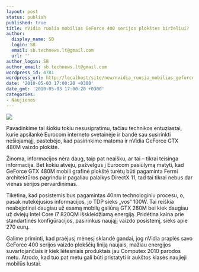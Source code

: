 ```yaml
---
layout: post
status: publish
published: true
title: nVidia ruošia mobilias GeForce 400 serijos plokštes birželiui?
author:
  display_name: SB
  login: SB
  email: sb.technews.lt@gmail.com
  url: ''
author_login: SB
author_email: sb.technews.lt@gmail.com
wordpress_id: 4781
wordpress_url: http://localhost/site/new/nvidia_ruosia_mobilias_geforce_400_serijos_plokstes_birzeliui/
date: '2010-05-03 17:00:20 +0300'
date_gmt: '2010-05-03 17:00:20 +0300'
categories:
- Naujienos
---
```

<div class="imgright"><img src="http://www.part.lt/img/56ee5b9d6d2e6fce1ee69ac278110e8d26.jpg"  /></div>
<p>Pavadinkime tai šiokiu tokiu nesusipratimu, tačiau technikos entuziastai, kurie apsilankė Eurocom interneto svetainėje ir bandė sau susirinkti nešiojamąjį, pastebėjo, kad pasirinkime matoma ir nVidia GeForce GTX 480M vaizdo plokštė.</p>
<p>Žinoma, informacijos nėra daug, taip pat neaišku, ar tai – tikrai teisinga informacija. Bet kokiu atveju, pažvelgus į Eurocom pasiūlymą matyti, kad GeForce GTX 480M mobili grafinė plokštė turėtų būti pagaminta Fermi architektūros pagrindu ir pagaliau palaikys DirectX 11, tad tai tikrai nebus dar vienas serijos pervardinimas.</p>
<p>Tikėtina, kad posistemis bus pagamintas 40nm technologiniu procesu, o, pasak nutekėjusios informacijos, jo TDP sieks „vos“ 100W. Tai reiškia neabejotinai daugiau už esamą mobilų galiūną GTX 280M bei kiek daugiau už dviejų Intel Core i7 820QM išskleidžiamą energiją. Pridėtina kaina prie standartinės konfigūracijos, pasirinkus naująjį vaizdo posistemį, sieks apie 270 eurų.</p>
<p>Galime priminti, kad praėjusį mėnesį sklandė gandai, jog nVidia praplės savo GeForce 400 serijos vaizdo plokščių liniją naujais, mažiau energijos suvartojančiais ir kiek lėtesniais produktais jau Computex 2010 parodos metu. Atrodo, kad tuo pat metu gali būti pristatyti ir aukštos klasės naujieji mobilūs lustai.<br /></p>

